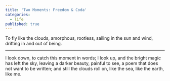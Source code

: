 ```yaml
---
title: 'Two Moments: Freedom & Coda'
categories:
  - life
published: true
---
```

To fly like the clouds,
amorphous, rootless,
sailing in the sun and wind,
drifting in and out of being.

________

I look down, 
to catch this moment in words;
I look up, 
and the bright magic has left the sky,
leaving a darker beauty, 
painful to see,
a poem that does not want 
to be written;
and still the clouds roll on,
like the sea,
like the earth,
like me.
